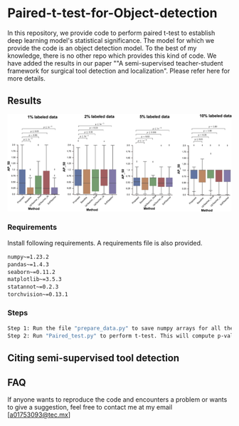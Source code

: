 # Paired-t-test-for-Object-detection
In this repository, we provide code to perform paired t-test to establish deep learning model's statistical significance. 
The model for which we provide the code is an object detection model. To the best of my knowledge, there is no other repo which provides this kind of code. 
We have added the results in our paper ""A semi-supervised teacher-student framework for surgical tool detection and localization". Please refer here for more details. 

## Results
![results](Mansoor_CAI22.png)

### Requirements 

Install following requirements. A requirements file is also provided. 
 ```sh
numpy~=1.23.2
pandas~=1.4.3
seaborn~=0.11.2
matplotlib~=3.5.3
statannot~=0.2.3
torchvision~=0.13.1
   ```
   
### Steps
 ```sh
Step 1: Run the file "prepare_data.py" to save numpy arrays for all the models. 
Step 2: Run "Paired_test.py" to perform t-test. This will compute p-values and save box-plot. 
   ```
## Citing semi-supervised tool detection


## FAQ
If anyone wants to reproduce the code and encounters a problem or wants to give a suggestion, feel free to contact me at my email [a01753093@tec.mx]
